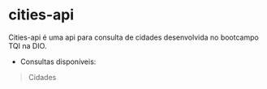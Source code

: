 # cities-api

Cities-api é uma api para consulta de cidades desenvolvida no bootcampo TQI na DIO.

* Consultas disponíveis:
> Cidades
